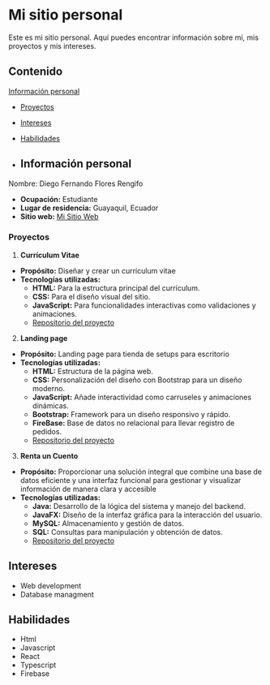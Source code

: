 # Mi sitio personal


Este es mi sitio personal. Aquí puedes encontrar información sobre mí, mis
proyectos y mis intereses.


## Contenido

[Información personal](#información-personal)
* [Proyectos](#proyectos)
* [Intereses](#intereses)
* [Habilidades](#habilidades)

* ## Información personal

Nombre: Diego Fernando Flores Rengifo
- **Ocupación:** Estudiante
- **Lugar de residencia:** Guayaquil, Ecuador
- **Sitio web:** [Mi Sitio Web](https://rendiego07.github.io/RenDiego07/)


### Proyectos
1. **Currículum Vitae**
 - **Propósito:** Diseñar y crear un currículum vitae 
 - **Tecnologías utilizadas:**  
     - **HTML:** Para la estructura principal del currículum.  
     - **CSS:** Para el diseño visual del sitio.  
     - **JavaScript:** Para funcionalidades interactivas como validaciones y animaciones.  
    - [Repositorio del proyecto](https://github.com/RenDiego07/MyCV)
2. **Landing page**
 - **Propósito:** Landing page para tienda de setups para escritorio
 - **Tecnologías utilizadas:**  
     - **HTML:** Estructura de la página web.  
     - **CSS:** Personalización del diseño con Bootstrap para un diseño moderno.  
     - **JavaScript:** Añade interactividad como carruseles y animaciones dinámicas.  
     - **Bootstrap:** Framework para un diseño responsivo y rápido.
     - **FireBase:** Base de datos no relacional para llevar registro de pedidos.  
   - [Repositorio del proyecto](https://github.com/RenDiego07/Landing)
3. **Renta un Cuento**
 - **Propósito:** Proporcionar una solución integral que combine una base de datos eficiente y una interfaz funcional para gestionar y visualizar información de manera clara y accesible
 - **Tecnologías utilizadas:**  
     - **Java:** Desarrollo de la lógica del sistema y manejo del backend.  
     - **JavaFX:** Diseño de la interfaz gráfica para la interacción del usuario.  
     - **MySQL:** Almacenamiento y gestión de datos.  
     - **SQL:** Consultas para manipulación y obtención de datos.  
   - [Repositorio del proyecto](https://github.com/RenDiego07/SistemaBD)

## Intereses
* Web development
* Database managment

## Habilidades 
* Html
* Javascript
* React
* Typescript
* Firebase


  
